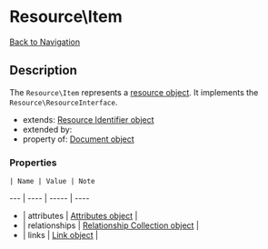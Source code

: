# Resource\Item
[Back to Navigation](README.md)

## Description

The `Resource\Item` represents a [resource object](http://jsonapi.org/format/#document-resource-objects). It implements the `Resource\ResourceInterface`.

- extends: [Resource Identifier object](objects-resource-identifier.md)
- extended by:
- property of: [Document object](objects-document.md)

### Properties

    | Name | Value | Note
--- | ---- | ----- | ----
- | attributes | [Attributes object](objects-attributes.md) |
- | relationships | [Relationship Collection object](objects-relationship-collection.md) |
- | links | [Link object](objects-link.md) |
